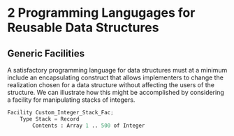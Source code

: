 # 2 Programming Langugages for Reusable Data Structures

## Generic Facilities

A satisfactory programming language for data structures must at a minimum include an encapsulating construct that
allows implementers to change the realization chosen for a data structure without affecting the users of the structure.
We can illustrate how this might be accomplished by considering a facility for manipulating stacks of integers.

```python
Facility Custom_Integer_Stack_Fac;
    Type Stack = Record
        Contents : Array 1 .. 500 of Integer

```